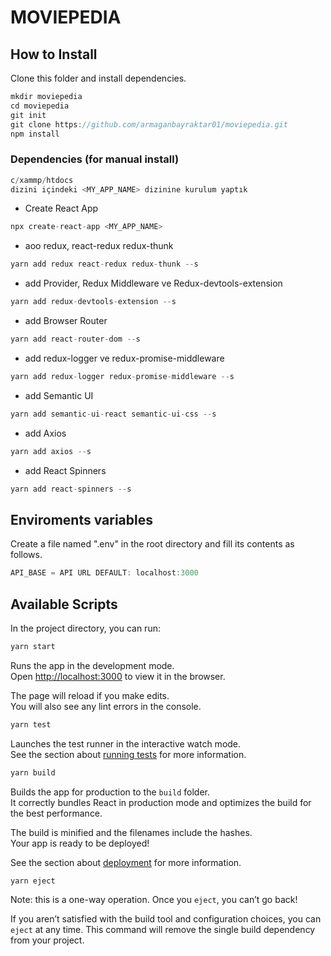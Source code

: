 # MOVIEPEDIA

## How to Install
Clone this folder and install dependencies.

```jsx
mkdir moviepedia
cd moviepedia
git init
git clone https://github.com/armaganbayraktar01/moviepedia.git
npm install
```

### Dependencies (for manual install)
```jsx
c/xammp/htdocs
dizini içindeki <MY_APP_NAME> dizinine kurulum yaptık
```
*  Create React App 
```jsx
npx create-react-app <MY_APP_NAME>
```

*  aoo redux, react-redux redux-thunk 
```jsx
yarn add redux react-redux redux-thunk --s
```

* add Provider, Redux Middleware ve Redux-devtools-extension 
```jsx
yarn add redux-devtools-extension --s
```

* add Browser Router
```jsx
yarn add react-router-dom --s
```

*  add redux-logger ve redux-promise-middleware 
```jsx
yarn add redux-logger redux-promise-middleware --s
```

*  add Semantic UI 
```jsx
yarn add semantic-ui-react semantic-ui-css --s
```

*  add Axios
```jsx
yarn add axios --s
```

*  add React Spinners
```jsx
yarn add react-spinners --s
```

## Enviroments variables
Create a file named ".env" in the root directory and fill its contents as follows.

```jsx
API_BASE = API URL DEFAULT: localhost:3000
```

## Available Scripts

In the project directory, you can run:

```jsx
yarn start
```
Runs the app in the development mode.<br />
Open [http://localhost:3000](http://localhost:3000) to view it in the browser.

The page will reload if you make edits.<br />
You will also see any lint errors in the console.

```jsx
yarn test
```
Launches the test runner in the interactive watch mode.<br />
See the section about [running tests](https://facebook.github.io/create-react-app/docs/running-tests) for more information.

```jsx
yarn build
```
Builds the app for production to the `build` folder.<br />
It correctly bundles React in production mode and optimizes the build for the best performance.

The build is minified and the filenames include the hashes.<br />
Your app is ready to be deployed!

See the section about [deployment](https://facebook.github.io/create-react-app/docs/deployment) for more information.

```jsx
yarn eject
```

Note: this is a one-way operation. Once you `eject`, you can’t go back!

If you aren’t satisfied with the build tool and configuration choices, you can `eject` at any time. This command will remove the single build dependency from your project.





